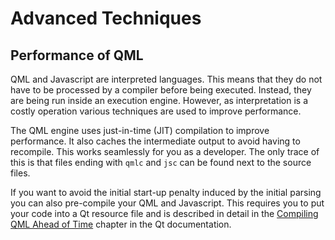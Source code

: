 # Advanced Techniques

## Performance of QML

QML and Javascript are interpreted languages. This means that they do not have to be processed by a compiler before being executed. Instead, they are being run inside an execution engine. However, as interpretation is a costly operation various techniques are used to improve performance.

The QML engine uses just-in-time (JIT) compilation to improve performance. It also caches the intermediate output to avoid having to recompile. This works seamlessly for you as a developer. The only trace of this is that files ending with `qmlc` and `jsc` can be found next to the source files.

If you want to avoid the initial start-up penalty induced by the initial parsing you can also pre-compile your QML and Javascript. This requires you to put your code into a Qt resource file and is described in detail in the [Compiling QML Ahead of Time](http://doc.qt.io/qt-6/qtquick-deployment.html#compiling-qml-ahead-of-time) chapter in the Qt documentation.
